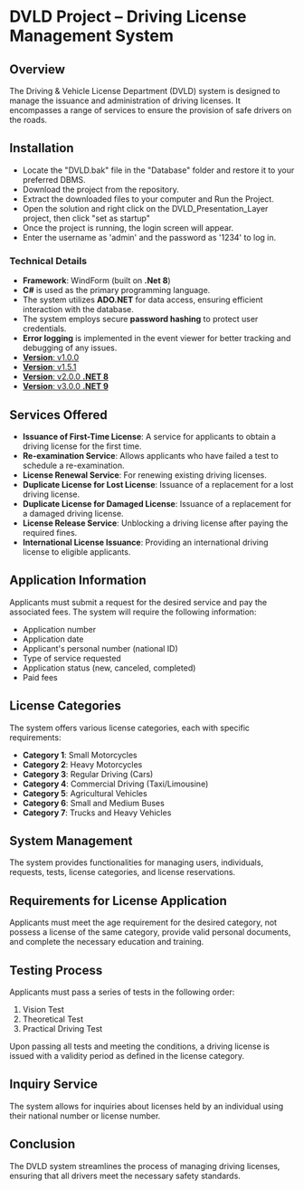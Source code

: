 # DVLD Project – Driving License Management System

## Overview
The Driving & Vehicle License Department (DVLD) system is designed to manage the issuance and administration of driving licenses. It encompasses a range of services to ensure the provision of safe drivers on the roads.



## Installation
- Locate the "DVLD.bak" file in the "Database" folder and restore it to your preferred DBMS.
- Download the project from the repository.
- Extract the downloaded files to your computer and Run the Project.
- Open the solution and right click on the DVLD_Presentation_Layer project, then click "set as startup"
- Once the project is running, the login screen will appear.
- Enter the username as 'admin' and the password as '1234' to log in.



### Technical Details
- **Framework**: WindForm (built on **.Net 8**)
- **C#** is used as the primary programming language.
- The system utilizes **ADO.NET** for data access, ensuring efficient interaction with the database.
- The system employs secure **password hashing** to protect user credentials.
- **Error logging** is implemented in the event viewer for better tracking and debugging of any issues.
- [**Version**: v1.0.0](https://github.com/saleh-bin-sumida/Driving_And_Vehicles_License_Department-DVLD/archive/refs/tags/v0.1.0.zip)
- [**Version**: v1.5.1](https://github.com/saleh-bin-sumida/Driving_And_Vehicles_License_Department-DVLD/archive/refs/tags/v1.5.1.zip)
- [**Version**: v2.0.0 **.NET 8**](https://github.com/saleh-bin-sumida/Driving_And_Vehicles_License_Department-DVLD/archive/refs/tags/v2.0.0.zip)
- [**Version**: v3.0.0 **.NET 9**](https://github.com/saleh-bin-sumida/Driving_And_Vehicles_License_Department-DVLD/archive/refs/tags/v3.0.0.zip)
  


## Services Offered
- **Issuance of First-Time License**: A service for applicants to obtain a driving license for the first time.
- **Re-examination Service**: Allows applicants who have failed a test to schedule a re-examination.
- **License Renewal Service**: For renewing existing driving licenses.
- **Duplicate License for Lost License**: Issuance of a replacement for a lost driving license.
- **Duplicate License for Damaged License**: Issuance of a replacement for a damaged driving license.
- **License Release Service**: Unblocking a driving license after paying the required fines.
- **International License Issuance**: Providing an international driving license to eligible applicants.

## Application Information
Applicants must submit a request for the desired service and pay the associated fees. The system will require the following information:
- Application number
- Application date
- Applicant's personal number (national ID)
- Type of service requested
- Application status (new, canceled, completed)
- Paid fees

## License Categories
The system offers various license categories, each with specific requirements:
- **Category 1**: Small Motorcycles
- **Category 2**: Heavy Motorcycles
- **Category 3**: Regular Driving (Cars)
- **Category 4**: Commercial Driving (Taxi/Limousine)
- **Category 5**: Agricultural Vehicles
- **Category 6**: Small and Medium Buses
- **Category 7**: Trucks and Heavy Vehicles

## System Management
The system provides functionalities for managing users, individuals, requests, tests, license categories, and license reservations.

## Requirements for License Application
Applicants must meet the age requirement for the desired category, not possess a license of the same category, provide valid personal documents, and complete the necessary education and training.

## Testing Process
Applicants must pass a series of tests in the following order:
1. Vision Test
2. Theoretical Test
3. Practical Driving Test

Upon passing all tests and meeting the conditions, a driving license is issued with a validity period as defined in the license category.

## Inquiry Service
The system allows for inquiries about licenses held by an individual using their national number or license number.

## Conclusion
The DVLD system streamlines the process of managing driving licenses, ensuring that all drivers meet the necessary safety standards.

















